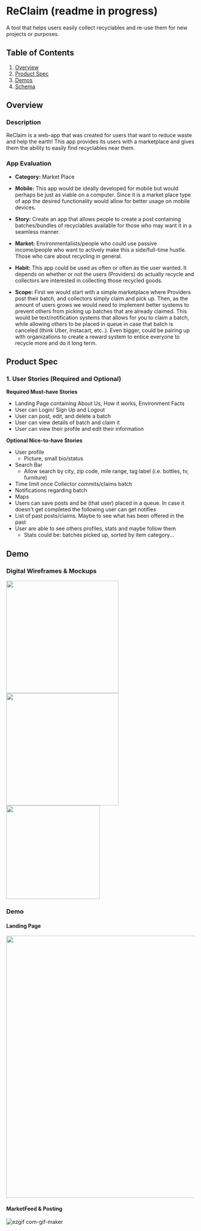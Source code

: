 # ReClaim (readme in progress)
A tool that helps users easily collect recyclables and re-use them for new projects or purposes.
## Table of Contents
1. [Overview](#Overview)
1. [Product Spec](#Product-Spec)
1. [Demos](#Demo)
1. [Schema](#Schema)

## Overview
### Description
ReClaim is a web-app that was created for users that want to reduce waste and help the earth!
This app provides its users with a marketplace and gives them the ability to easily find recyclables near them.

### App Evaluation
- **Category:** Market Place
- **Mobile:** This app would be ideally developed for mobile but would perhaps be just as viable on a computer. Since it is a market place type of app the desired functionality would allow for better usage on mobile devices.
- **Story:** Create an app that allows people to create a post containing batches/bundles of recyclables available for those who may want it in a seamless manner.

- **Market:** Environmentalists/people who could use passive income/people who want to actively make this a side/full-time hustle. Those who care about recycling in general.
- **Habit:** This app could be used as often or often as the user wanted. It depends on whether or not the users (Providers) do actually recycle and collectors are interested in collecting those recycled goods.
- **Scope:** First we would start with a simple marketplace where Providers post their batch, and collectors simply claim and pick up. Then, as the amount of users grows we would need to implement better systems to prevent others from picking up batches that are already claimed. This would be text/notification systems that allows for you to claim a batch, while allowing others to be placed in queue in case that batch is canceled (think Uber, Instacart, etc..). Even bigger, could be pairing up with organizations to create a reward system to entice everyone to recycle more and do it long term.



## Product Spec
### 1. User Stories (Required and Optional)

**Required Must-have Stories**

* Landing Page containing About Us, How it works, Environment Facts
* User can Login/ Sign Up and Logout
* User can post, edit, and delete a batch
* User can view details of batch and claim it
* User can view their profile and edit their information

**Optional Nice-to-have Stories**

* User profile
    * Picture, small bio/status
* Search Bar
    * Allow search by city, zip code, mile range, tag label (i.e. bottles, tv, furniture)
* Time limit once Collector commits/claims batch
* Notifications regarding batch
* Maps
* Users can save posts and be (that user) placed in a queue. In case it doesn't get completed the following user can get notifies
* List of past posts/claims. Maybe to see what has been offered in the past
* User are able to see others profiles, stats and maybe follow them
    * Stats could be: batches picked up, sorted by item category...

## Demo
### Digital Wireframes & Mockups
<div>
<img src="https://i.imgur.com/e0xBlpJ.png" height=300 style="margin-right: 60px">
<img src="https://i.imgur.com/pbMlw3F.png" height=300>
<img src="https://i.imgur.com/kYqHDZY.png" height=250>
 </div>

### Demo
#### Landing Page
<img src="https://user-images.githubusercontent.com/61469904/147397509-8ddded9e-2416-4626-a9ea-f767a5d2c300.png" height=700>

#### MarketFeed & Posting

![ezgif com-gif-maker](https://user-images.githubusercontent.com/61469904/147397501-ef7eaa88-0bbf-425a-a372-f887a92fdbac.gif)


<!---
# Project Starter
A starter repo for building CUNY Tech Prep projects with React, Express.js, and Sequelize.js

## Stack

*API*

- express.js
- sequelize.js

*React client*

- Built using `create-react-app` and configured to work with the api.
- Bootstrap 4.x added to `/client/public/index.html`
- React Router


## Development Setup

Each team member will need to do this on their local machine.

### Create a postgres db

Create a user in postgres named `ctp_user` with the password `ctp_pass`:

> This only needs to be done one time on your machine
> You can create additional users if you want to.

```
createuser -P -s -e ctp_user
```

Create a separate db for this project:

```
createdb -h localhost -U ctp_user app2021_development
```

> You will create a DB for each project you start based on this repo. For other projects change `app2021_development` to the new apps database name.

*For more details see the [installing postgres guides](https://github.com/CUNYTechPrep/guides#postgresql)*

### Running the app

For local development you will need two terminals open, one for the api-backend and another for the react-client.

*Clone* this app, then:

```bash
# api-backend terminal 1
cp .env.example .env
npm install
npm run dev
```

```bash
# react-client terminal 2
cd client
npm install
npm start
```

- api-backend will launch at: http://localhost:8080
- react-client will launch at: http://localhost:3000

> In production you will only deploy a single app. The react client will build into static files that will be served from the backend.

## Deployment

### Setting up Heroku

Install the heroku cli if you don't already have it.

> You will also need a heroku account
> And this will only be done once on your machine

```bash
# on mac
brew install heroku/brew/heroku
heroku login
```

### Create a Heroku project

Next, `cd` into this project directory and create a project:

```bash
heroku create cool-appname
heroku addons:create heroku-postgresql:hobby-dev
```

> This will deploy your apps to https://cool-appname.herokuapp.com, assuming that it is not taken already.

> You only need to do this once per app

### Deploying the app

Whenever you want to update the app run this command.

```bash
git push heroku main
```

> This command deploys your main branch. You can change that and deploy a different branch such as: `git push heroku development`



## Project Structure

<pre>
.
├── README.md
├── <strong>api</strong>
│   ├── app.js
│   ├── <strong>config</strong>
│   │   └── config.json
│   ├── <strong>controllers</strong>
│   │   ├── appConfig.js
│   │   ├── index.js
│   │   └── posts.js
│   └── <strong>models</strong>
│       ├── index.js
│       └── post.js
├── <strong>client</strong>
│   ├── README.md
│   ├── package-lock.json
│   ├── package.json
│   ├── <strong>public</strong>
│   │   ├── favicon.ico
│   │   ├── index.html
│   │   ├── logo192.png
│   │   ├── logo512.png
│   │   ├── manifest.json
│   │   └── robots.txt
│   └── <strong>src</strong>
│       ├── App.css
│       ├── App.js
│       ├── App.test.js
│       ├── <strong>components</strong>
│       │   ├── Loading.js
│       │   └── Post.js
│       ├── index.css
│       ├── index.js
│       ├── logo.svg
│       ├── <strong>pages</strong>
│       │   ├── AboutUsPage.js
│       │   ├── PostFormPage.js
│       │   ├── PostsListPage.js
│       │   └── ShowPostPage.js
│       └── serviceWorker.js
├── package-lock.json
└── package.json
</pre>
-->
